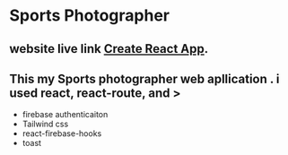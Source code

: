 # Sports Photographer
## website live link [Create React App](https://github.com/facebook/create-react-app).

## This my Sports photographer web apllication . i used react, react-route, and >
- firebase authenticaiton 
- Tailwind css
- react-firebase-hooks
- toast
